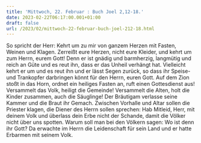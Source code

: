 ```yaml
---
title: 'Mittwoch, 22. Februar : Buch Joel 2,12-18.'
date: 2023-02-22T06:17:00.001+01:00
draft: false
url: /2023/02/mittwoch-22-februar-buch-joel-212-18.html
---
```


So spricht der Herr: Kehrt um zu mir von ganzem Herzen mit Fasten, Weinen und Klagen. Zerreißt eure Herzen, nicht eure Kleider, und kehrt um zum Herrn, eurem Gott! Denn er ist gnädig und barmherzig, langmütig und reich an Güte und es reut ihn, dass er das Unheil verhängt hat. Vielleicht kehrt er um und es reut ihn und er lässt Segen zurück, so dass ihr Speise- und Trankopfer darbringen könnt für den Herrn, euren Gott. Auf dem Zion stoßt in das Horn, ordnet ein heiliges Fasten an, ruft einen Gottesdienst aus! Versammelt das Volk, heiligt die Gemeinde! Versammelt die Alten, holt die Kinder zusammen, auch die Säuglinge! Der Bräutigam verlasse seine Kammer und die Braut ihr Gemach. Zwischen Vorhalle und Altar sollen die Priester klagen, die Diener des Herrn sollen sprechen: Hab Mitleid, Herr, mit deinem Volk und überlass dein Erbe nicht der Schande, damit die Völker nicht über uns spotten. Warum soll man bei den Völkern sagen: Wo ist denn ihr Gott? Da erwachte im Herrn die Leidenschaft für sein Land und er hatte Erbarmen mit seinem Volk.